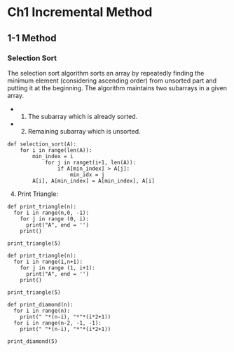 # Ch1 Incremental Method 

## 1-1 Method 

### Selection Sort
The selection sort algorithm sorts an array by repeatedly finding the minimum element (considering ascending order) from unsorted part and putting it at the beginning. The algorithm maintains two subarrays in a given array.

- 1) The subarray which is already sorted.

- 2) Remaining subarray which is unsorted.


```
def selection_sort(A):
    for i in range(len(A)):
        min_index = i
            for j in ranget(i+1, len(A)):
                if A[min_index] > A[j]:
                    min_idx = j
        A[i], A[min_index] = A[min_index], A[i]
```

4. Print Triangle:
```
def print_triangle(n):
  for i in range(n,0, -1):
    for j in range (0, i):
      print("A", end = '')
    print()

print_triangle(5)

```


```
def print_triangle(n):
  for i in range(1,n+1):
    for j in range (1, i+1):
      print("A", end = '')
    print()

print_triangle(5)
```


```
def print_diamond(n):
  for i in range(n):
    print(" "*(n-i), "*"*(i*2+1))
  for i in range(n-2, -1, -1):
    print(" "*(n-i), "*"*(i*2+1))

print_diamond(5)
```